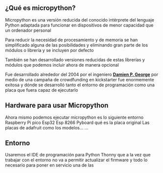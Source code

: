 ## ¿Qué es micropython?

Micropython es una versión reducida del conocido intérprete del lenguaje Python adaptada para funcionar en dispositivos de menor capacidad que un ordenador personal

Para reducir la necesidad de procesamiento y de memoria se han simplificado alguna de las posibilidades y eliminando gran parte de los módulos o librería y se incluyen por defecto

También se han desarrollado versiones reducidas de estas librerías y módulos que podemos incluir ahora de manera opcional


Fue desarrollado alrededor del 2004 por el ingeniero **[Damien P. George](https://dpgeorge.net/)** por medio de una campaña de crowdfunding en kickstarter fue enormemente exitosa y dónde se desarrolló tanto el entorno de programación como una placa que fuera capaz de ejecutarlo

## Hardware para usar Micropython

Ahora mismo podemos ejecutar micropython es lo siguiente entorno
Raspberry Pi pico
Esp32
Esp 8266
Pyboard qué es la placa original
Las placas de adafruit como los modelos...
...



## Entorno

Usaremos el IDE de programación para Python Thonny que a la vez que trabajar con el entorno no va a permitir actualizar el firmware y todo lo necesario para poner en servicio una de las

